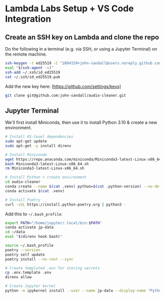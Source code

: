 # Lambda Labs Setup + VS Code Integration

## Create an SSH key on Lambda and clone the repo

Do the following in a terminal (e.g. via SSH, or using a Jupyter Terminal) on the remote machine.

```sh
ssh-keygen -t ed25519 -C "2884159+john-sandall@users.noreply.github.com"
eval "$(ssh-agent -s)"
ssh-add ~/.ssh/id_ed25519
cat ~/.ssh/id_ed25519.pub
```

Add the new key here: [https://github.com/settings/keys]

```sh
git clone git@github.com:john-sandall/audio-cleaner.git
```

## Jupyter Terminal

We'll first install Miniconda, then use it to install Python 3.10 & create a new environment.

```sh
# Install OS-level dependencies
sudo apt-get update
sudo apt-get -y install direnv

# Install Miniconda
wget https://repo.anaconda.com/miniconda/Miniconda3-latest-Linux-x86_64.sh
bash Miniconda3-latest-Linux-x86_64.sh
rm Miniconda3-latest-Linux-x86_64.sh

# Install Python + create environment
cd audio-cleaner
conda create --name $(cat .venv) python=$(cat .python-version) --no-default-packages
conda activate $(cat .venv)

# Install Poetry
curl -sSL https://install.python-poetry.org | python3 -
```

Add this to `~/.bash_profile`:

```bash
export PATH="/home/jupyter/.local/bin:$PATH"
conda activate jp-data
cd ~/data
eval "$(direnv hook bash)"
```

```sh
source ~/.bash_profile
poetry --version
poetry self update
poetry install --no-root --sync

# Create templated .env for storing secrets
cp .env.template .env
direnv allow

# Create Jupyter kernel
python -m ipykernel install --user --name jp-data --display-name "Python (jp-data)"
```
